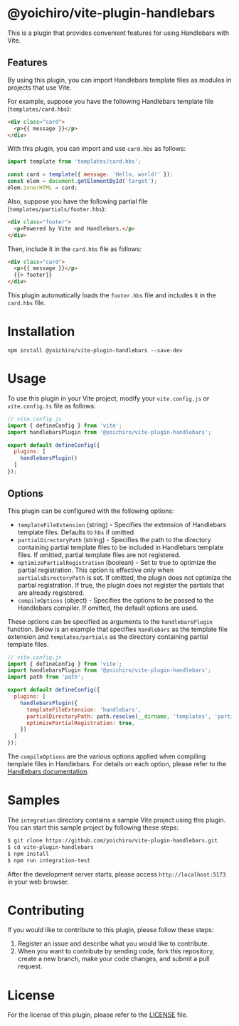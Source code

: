 # @yoichiro/vite-plugin-handlebars

This is a plugin that provides convenient features for using Handlebars with Vite.

## Features

By using this plugin, you can import Handlebars template files as modules in projects that use Vite.

For example, suppose you have the following Handlebars template file (`templates/card.hbs`):

```html
<div class="card">
  <p>{{ message }}</p>
</div>
```

With this plugin, you can import and use `card.hbs` as follows:

```javascript
import template from 'templates/card.hbs';

const card = template({ message: 'Hello, world!' });
const elem = document.getElementById('target');
elem.innerHTML = card;
```

Also, suppose you have the following partial file (`templates/partials/footer.hbs`):

```html
<div class="footer">
  <p>Powered by Vite and Handlebars.</p>
</div>
```

Then, include it in the `card.hbs` file as follows:

```html
<div class="card">
  <p>{{ message }}</p>
  {{> footer}}
</div>
```

This plugin automatically loads the `footer.hbs` file and includes it in the `card.hbs` file.

# Installation

```shell
npm install @yoichiro/vite-plugin-handlebars --save-dev
```

# Usage

To use this plugin in your Vite project, modify your `vite.config.js` or `vite.config.ts` file as follows:

```javascript
// vite.config.js
import { defineConfig } from 'vite';
import handlebarsPlugin from '@yoichiro/vite-plugin-handlebars';

export default defineConfig({
  plugins: [
    handlebarsPlugin()
  ]
});
```

## Options

This plugin can be configured with the following options:

* `templateFileExtension` (string) - Specifies the extension of Handlebars template files. Defaults to `hbs` if omitted.
* `partialDirectoryPath` (string) - Specifies the path to the directory containing partial template files to be included in Handlebars template files. If omitted, partial template files are not registered.
* `optimizePartialRegistration` (boolean) - Set to true to optimize the partial registration. This option is effective only when `partialsDirectoryPath` is set. If omitted, the plugin does not optimize the partial registration. If true, the plugin does not register the partials that are already registered.
* `compileOptions` (object) - Specifies the options to be passed to the Handlebars compiler. If omitted, the default options are used.

These options can be specified as arguments to the `handlebarsPlugin` function. Below is an example that specifies `handlebars` as the template file extension and `templates/partials` as the directory containing partial template files.

```javascript
// vite.config.js
import { defineConfig } from 'vite';
import handlebarsPlugin from '@yoichiro/vite-plugin-handlebars';
import path from 'path';

export default defineConfig({
  plugins: [
    handlebarsPlugin({
      templateFileExtension: 'handlebars',
      partialDirectoryPath: path.resolve(__dirname, 'templates', 'partials'),
      optimizePartialRegistration: true,
    })
  ]
});
```

The `compileOptions` are the various options applied when compiling template files in Handlebars. For details on each option, please refer to the [Handlebars documentation](https://handlebarsjs.com/api-reference/compilation.html#handlebars-compile-template-options).

# Samples

The `integration` directory contains a sample Vite project using this plugin. You can start this sample project by following these steps:

```sh
$ git clone https://github.com/yoichiro/vite-plugin-handlebars.git
$ cd vite-plugin-handlebars
$ npm install
$ npm run integration-test
```

After the development server starts, please access `http://localhost:5173` in your web browser.

# Contributing

If you would like to contribute to this plugin, please follow these steps:

1. Register an issue and describe what you would like to contribute.
2. When you want to contribute by sending code, fork this repository, create a new branch, make your code changes, and submit a pull request.

# License

For the license of this plugin, please refer to the [LICENSE](https://github.com/yoichiro/vite-plugin-handlebars-import/blob/main/LICENSE) file.
